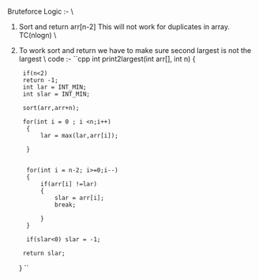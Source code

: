 Bruteforce Logic :- \\
1) Sort and return arr[n-2] This will not work for duplicates in array. TC(nlogn) \\
2) To work sort and return we have to make sure second largest is not the largest \\
code :-
``cpp
int print2largest(int arr[], int n) {
	    
	    if(n<2)
	    return -1;
	    int lar = INT_MIN;
	    int slar = INT_MIN;
	    
	    sort(arr,arr+n);
	    
	    for(int i = 0 ; i <n;i++)
	     {
	         lar = max(lar,arr[i]);
	         
	     }
	     
	    
	     for(int i = n-2; i>=0;i--)
	     {
	         if(arr[i] !=lar)
	         {
	             slar = arr[i];
	             break;
	             
	         }
	     }
	     
	     if(slar<0) slar = -1;
	    
	    return slar;
	    
	    
	}
``


